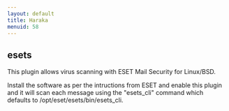 ```yaml
---
layout: default
title: Haraka
menuid: 58
---
```

esets
-----

This plugin allows virus scanning with ESET Mail Security for Linux/BSD.

Install the software as per the intructions from ESET and enable this plugin
and it will scan each message using the "esets_cli" command which defaults to
/opt/eset/esets/bin/esets_cli.

